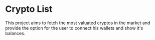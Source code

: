 # Crypto List

This project aims to fetch the most valuated cryptos in the market and provide the option for the user to connect his wallets and show it's balances.

